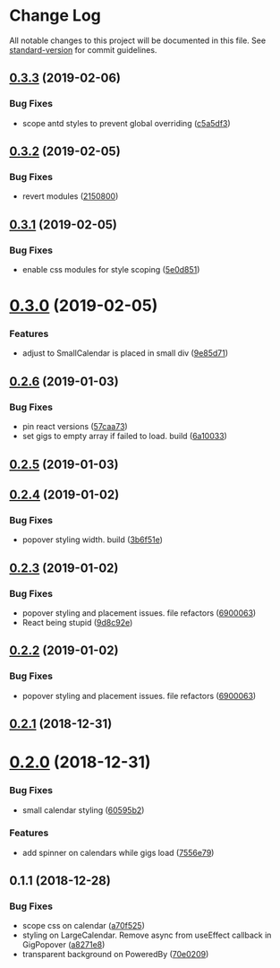# Change Log

All notable changes to this project will be documented in this file. See [standard-version](https://github.com/conventional-changelog/standard-version) for commit guidelines.

<a name="0.3.3"></a>
## [0.3.3](https://github.com/Jyve-App/jyve-react-calendar/compare/v0.3.2...v0.3.3) (2019-02-06)


### Bug Fixes

* scope antd styles to prevent global overriding ([c5a5df3](https://github.com/Jyve-App/jyve-react-calendar/commit/c5a5df3))



<a name="0.3.2"></a>
## [0.3.2](https://github.com/Jyve-App/jyve-react-calendar/compare/v0.3.1...v0.3.2) (2019-02-05)


### Bug Fixes

* revert modules ([2150800](https://github.com/Jyve-App/jyve-react-calendar/commit/2150800))



<a name="0.3.1"></a>
## [0.3.1](https://github.com/Jyve-App/jyve-react-calendar/compare/v0.3.0...v0.3.1) (2019-02-05)


### Bug Fixes

* enable css modules for style scoping ([5e0d851](https://github.com/Jyve-App/jyve-react-calendar/commit/5e0d851))



<a name="0.3.0"></a>
# [0.3.0](https://github.com/Jyve-App/jyve-react-calendar/compare/v0.2.6...v0.3.0) (2019-02-05)


### Features

* adjust to SmallCalendar is placed in small div ([9e85d71](https://github.com/Jyve-App/jyve-react-calendar/commit/9e85d71))



<a name="0.2.6"></a>
## [0.2.6](https://github.com/Jyve-App/jyve-react-calendar/compare/v0.2.5...v0.2.6) (2019-01-03)


### Bug Fixes

* pin react versions ([57caa73](https://github.com/Jyve-App/jyve-react-calendar/commit/57caa73))
* set gigs to empty array if failed to load. build ([6a10033](https://github.com/Jyve-App/jyve-react-calendar/commit/6a10033))



<a name="0.2.5"></a>
## [0.2.5](https://github.com/Jyve-App/jyve-react-calendar/compare/v0.2.4...v0.2.5) (2019-01-03)



<a name="0.2.4"></a>
## [0.2.4](https://github.com/Jyve-App/jyve-react-calendar/compare/v0.2.3...v0.2.4) (2019-01-02)


### Bug Fixes

* popover styling width. build ([3b6f51e](https://github.com/Jyve-App/jyve-react-calendar/commit/3b6f51e))



<a name="0.2.3"></a>
## [0.2.3](https://github.com/Jyve-App/jyve-react-calendar/compare/v0.2.1...v0.2.3) (2019-01-02)


### Bug Fixes

* popover styling and placement issues. file refactors ([6900063](https://github.com/Jyve-App/jyve-react-calendar/commit/6900063))
* React being stupid ([9d8c92e](https://github.com/Jyve-App/jyve-react-calendar/commit/9d8c92e))



<a name="0.2.2"></a>
## [0.2.2](https://github.com/Jyve-App/jyve-react-calendar/compare/v0.2.1...v0.2.2) (2019-01-02)


### Bug Fixes

* popover styling and placement issues. file refactors ([6900063](https://github.com/Jyve-App/jyve-react-calendar/commit/6900063))



<a name="0.2.1"></a>
## [0.2.1](https://github.com/Jyve-App/jyve-react-calendar/compare/v0.2.0...v0.2.1) (2018-12-31)



<a name="0.2.0"></a>
# [0.2.0](https://github.com/Jyve-App/jyve-react-calendar/compare/v0.1.1...v0.2.0) (2018-12-31)


### Bug Fixes

* small calendar styling ([60595b2](https://github.com/Jyve-App/jyve-react-calendar/commit/60595b2))


### Features

* add spinner on calendars while gigs load ([7556e79](https://github.com/Jyve-App/jyve-react-calendar/commit/7556e79))



<a name="0.1.1"></a>
## 0.1.1 (2018-12-28)


### Bug Fixes

* scope css on calendar ([a70f525](https://github.com/Jyve-App/jyve-react-calendar/commit/a70f525))
* styling on LargeCalendar. Remove async from useEffect callback in GigPopover ([a8271e8](https://github.com/Jyve-App/jyve-react-calendar/commit/a8271e8))
* transparent background on PoweredBy ([70e0209](https://github.com/Jyve-App/jyve-react-calendar/commit/70e0209))
